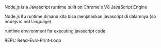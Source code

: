 Node.js is a Javascript runtime built on Chrome's V8 JavaScript Engine

Node.js itu runtime dimana kita bisa menjalankan javascript di dalamnya (so nodejs is not language)

runtime environment for executing javascript code

REPL:
Read-Eval-Print-Loop

